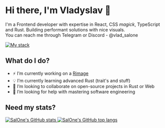 <h1>Hi there, I'm Vladyslav 👋</h1>

<p>I'm a Frontend developer with expertise in React, CSS <i>magick</i>, TypeScript and Rust. Building performant solutions with nice visuals.<br>
You can reach me through Telegram or Discord - @vlad_salone</p>
          
<a href="https://skillicons.dev">
  <img alt="My stack" src="https://skillicons.dev/icons?i=ts,rust,react,next,css,tailwind,nodejs,express,vite,webpack" />
</a>

<h2>What do I do?</h2>

<ul>
  <li>⚡ I’m currently working on a <a href="https://github.com/SalOne22/rimage">Rimage</a></li>
  <li>💡 I’m currently learning advanced Rust (trait's and stuff)</li>
  <li>👯 I’m looking to collaborate on open-source projects in Rust or Web</li>
  <li>🤔 I’m looking for help with mastering software engineering</li>
</ul>

<h2>Need my stats?</h2>

<a href="https://github.com/SalOne22">
  <picture>
    <source media="(prefers-color-scheme: dark)" srcset="https://github-readme-stats.vercel.app/api?username=SalOne22&show_icons=true&bg_color=ffffff00&title_color=C3E88D&icon_color=89DDFF&text_color=EEFFFF">
    <source media="(prefers-color-scheme: light)" srcset="https://github-readme-stats.vercel.app/api?username=SalOne22&show_icons=true&bg_color=ffffff00&title_color=95D634&icon_color=82AAFF&text_color=545454">
    <img alt="SalOne's GitHub stats" src="https://github-readme-stats.vercel.app/api?username=SalOne22&show_icons=true&bg_color=ffffff00&title_color=C3E88D&icon_color=89DDFF&text_color=EEFFFF">
  </picture>
</a>

<a href="https://github.com/SalOne22">
  <picture>
    <source media="(prefers-color-scheme: dark)" srcset="https://github-readme-stats.vercel.app/api/top-langs/?username=SalOne22&layout=compact&bg_color=ffffff00&title_color=C3E88D&icon_color=89DDFF&text_color=EEFFFF">
    <source media="(prefers-color-scheme: light)" srcset="https://github-readme-stats.vercel.app/api/top-langs/?username=SalOne22&layout=compact&bg_color=ffffff00&title_color=95D634&icon_color=82AAFF&text_color=545454">
    <img alt="SalOne's GitHub top langs" src="https://github-readme-stats.vercel.app/api/top-langs/?username=SalOne22&layout=compact&bg_color=ffffff00&title_color=C3E88D&icon_color=89DDFF&text_color=EEFFFF">
  </picture>
</a>
